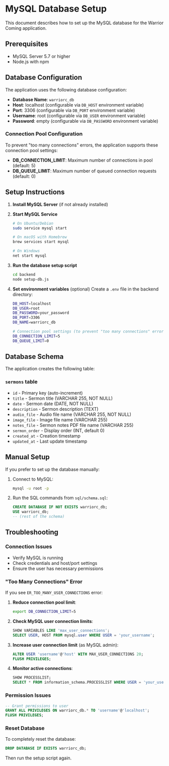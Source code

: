 # MySQL Database Setup

This document describes how to set up the MySQL database for the Warrior Coming application.

## Prerequisites

- MySQL Server 5.7 or higher
- Node.js with npm

## Database Configuration

The application uses the following database configuration:

- **Database Name**: `warriorc_db`
- **Host**: localhost (configurable via `DB_HOST` environment variable)
- **Port**: 3306 (configurable via `DB_PORT` environment variable)
- **Username**: root (configurable via `DB_USER` environment variable)
- **Password**: empty (configurable via `DB_PASSWORD` environment variable)

### Connection Pool Configuration

To prevent "too many connections" errors, the application supports these connection pool settings:

- **DB_CONNECTION_LIMIT**: Maximum number of connections in pool (default: 5)
- **DB_QUEUE_LIMIT**: Maximum number of queued connection requests (default: 0)

## Setup Instructions

1. **Install MySQL Server** (if not already installed)
   
2. **Start MySQL Service**
   ```bash
   # On Ubuntu/Debian
   sudo service mysql start
   
   # On macOS with Homebrew
   brew services start mysql
   
   # On Windows
   net start mysql
   ```

3. **Run the database setup script**
   ```bash
   cd backend
   node setup-db.js
   ```

4. **Set environment variables** (optional)
   Create a `.env` file in the backend directory:
   ```bash
   DB_HOST=localhost
   DB_USER=root
   DB_PASSWORD=your_password
   DB_PORT=3306
   DB_NAME=warriorc_db
   
   # Connection pool settings (to prevent "too many connections" errors)
   DB_CONNECTION_LIMIT=5
   DB_QUEUE_LIMIT=0
   ```

## Database Schema

The application creates the following table:

### `sermons` table
- `id` - Primary key (auto-increment)
- `title` - Sermon title (VARCHAR 255, NOT NULL)
- `date` - Sermon date (DATE, NOT NULL)
- `description` - Sermon description (TEXT)
- `audio_file` - Audio file name (VARCHAR 255, NOT NULL)
- `image_file` - Image file name (VARCHAR 255)
- `notes_file` - Sermon notes PDF file name (VARCHAR 255)
- `sermon_order` - Display order (INT, default 0)
- `created_at` - Creation timestamp
- `updated_at` - Last update timestamp

## Manual Setup

If you prefer to set up the database manually:

1. Connect to MySQL:
   ```bash
   mysql -u root -p
   ```

2. Run the SQL commands from `sql/schema.sql`:
   ```sql
   CREATE DATABASE IF NOT EXISTS warriorc_db;
   USE warriorc_db;
   -- (rest of the schema)
   ```

## Troubleshooting

### Connection Issues
- Verify MySQL is running
- Check credentials and host/port settings
- Ensure the user has necessary permissions

### "Too Many Connections" Error
If you see `ER_TOO_MANY_USER_CONNECTIONS` error:

1. **Reduce connection pool limit**:
   ```bash
   export DB_CONNECTION_LIMIT=5
   ```

2. **Check MySQL user connection limits**:
   ```sql
   SHOW VARIABLES LIKE 'max_user_connections';
   SELECT USER, HOST FROM mysql.user WHERE USER = 'your_username';
   ```

3. **Increase user connection limit** (as MySQL admin):
   ```sql
   ALTER USER 'username'@'host' WITH MAX_USER_CONNECTIONS 20;
   FLUSH PRIVILEGES;
   ```

4. **Monitor active connections**:
   ```sql
   SHOW PROCESSLIST;
   SELECT * FROM information_schema.PROCESSLIST WHERE USER = 'your_username';
   ```

### Permission Issues
```sql
-- Grant permissions to user
GRANT ALL PRIVILEGES ON warriorc_db.* TO 'username'@'localhost';
FLUSH PRIVILEGES;
```

### Reset Database
To completely reset the database:
```sql
DROP DATABASE IF EXISTS warriorc_db;
```
Then run the setup script again.
